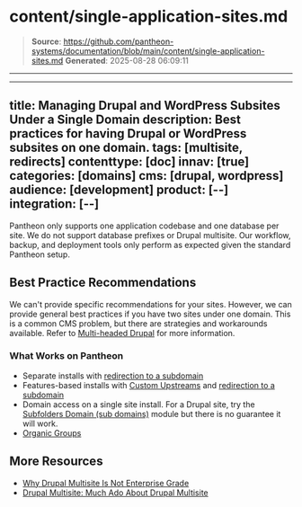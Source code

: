 # content/single-application-sites.md

> **Source**: https://github.com/pantheon-systems/documentation/blob/main/content/single-application-sites.md
> **Generated**: 2025-08-28 06:09:11

---

---
title: Managing Drupal and WordPress Subsites Under a Single Domain
description: Best practices for having Drupal or WordPress subsites on one domain.
tags: [multisite, redirects]
contenttype: [doc]
innav: [true]
categories: [domains]
cms: [drupal, wordpress]
audience: [development]
product: [--]
integration: [--]
---

Pantheon only supports one application codebase and one database per site. We do not support database prefixes or Drupal multisite. Our workflow, backup, and deployment tools only perform as expected given the standard Pantheon setup.

## Best Practice Recommendations
We can't provide specific recommendations for your sites. However, we can provide general best practices if you have two sites under one domain. This is a common CMS problem, but there are strategies and workarounds available. Refer to [Multi-headed Drupal](https://www.palantir.net/blog/multi-headed-drupal) for more information.

### What Works on Pantheon

- Separate installs with [redirection to a subdomain](/guides/domains)
- Features-based installs with [Custom Upstreams](/guides/custom-upstream) and [redirection to a subdomain](/guides/domains)
- Domain access on a single site install. For a Drupal site, try the [Subfolders Domain (sub domains)](https://www.drupal.org/project/subfolders_domain) module but there is no guarantee it will work.
- [Organic Groups](https://www.drupal.org/project/og)  

## More Resources

- [Why Drupal Multisite Is Not Enterprise Grade](https://pantheon.io/blog/why-drupal-multisite-not-enterprise-grade)  
- [Drupal Multisite: Much Ado About Drupal Multisite](https://pantheon.io/blog/drupal-multisite-much-ado-about-drupal-multisite)  
